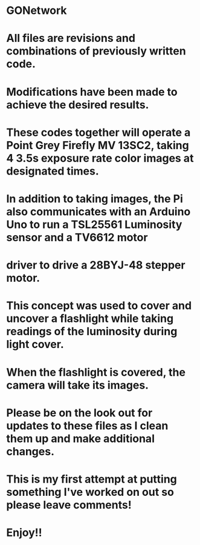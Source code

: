 # GONetwork

# All files are revisions and combinations of previously written code.
# Modifications have been made to achieve the desired results.

# These codes together will operate a Point Grey Firefly MV 13SC2, taking 4 3.5s exposure rate color images at designated times.
# In addition to taking images, the Pi also communicates with an Arduino Uno to run a TSL25561 Luminosity sensor and a TV6612 motor
# driver to drive a 28BYJ-48 stepper motor.  

# This concept was used to cover and uncover a flashlight while taking readings of the luminosity during light cover.
# When the flashlight is covered, the camera will take its images.

# Please be on the look out for updates to these files as I clean them up and make additional changes.

# This is my first attempt at putting something I've worked on out so please leave comments!

# Enjoy!!
